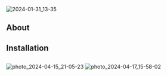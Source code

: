 ![2024-01-31_13-35](https://github.com/ThickBunBun/Qt5YtDL/assets/81237388/ae3f9c8f-0e3d-4510-b93c-96f34c0f3219)

## About

## Installation

##
![photo_2024-04-15_21-05-23](https://github.com/ThickBunBun/Qt5YtDL/assets/81237388/a11d83ca-9ee2-47c1-a69d-b181977614c5)
![photo_2024-04-17_15-58-02](https://github.com/ThickBunBun/Qt5YtDL/assets/81237388/eaabbb8e-8e36-4759-a292-b01583a54707)
